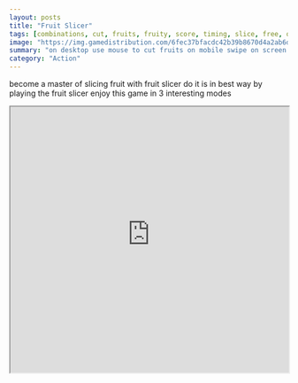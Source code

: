 ```yaml
---
layout: posts
title: "Fruit Slicer"
tags: [combinations, cut, fruits, fruity, score, timing, slice, free, online, games, oyna, game, free, games, play, play, games]
image: "https://img.gamedistribution.com/6fec37bfacdc42b39b8670d4a2ab6dc1.jpg"
summary: "on desktop use mouse to cut fruits on mobile swipe on screen to cut fruits  free online games oyna game free games play play games"
category: "Action"
---
```


become a master of slicing fruit with fruit slicer do it is in best way by playing the fruit slicer enjoy this game in 3 interesting modes

<iframe width="100%" height="480px;" src="https://html5.gamedistribution.com/6fec37bfacdc42b39b8670d4a2ab6dc1/"></iframe>